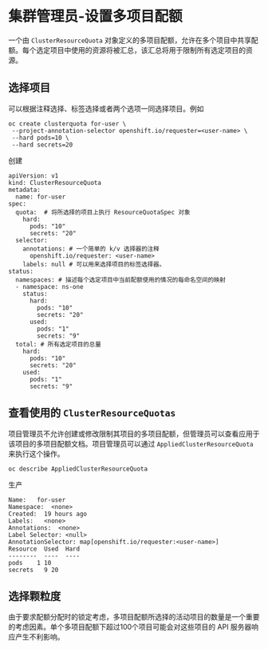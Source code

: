 # 集群管理员-设置多项目配额
一个由 `ClusterResourceQuota` 对象定义的多项目配额，允许在多个项目中共享配额。每个选定项目中使用的资源将被汇总，该汇总将用于限制所有选定项目的资源。
## 选择项目
可以根据注释选择、标签选择或者两个选项一同选择项目。例如

	oc create clusterquota for-user \
     --project-annotation-selector openshift.io/requester=<user-name> \
     --hard pods=10 \
     --hard secrets=20
创建

```
apiVersion: v1
kind: ClusterResourceQuota
metadata:
  name: for-user
spec:
  quota:  # 将所选择的项目上执行 ResourceQuotaSpec 对象
    hard:
      pods: "10"
      secrets: "20"
  selector:
    annotations: # 一个简单的 k/v 选择器的注释
      openshift.io/requester: <user-name>
    labels: null # 可以用来选择项目的标签选择器。
status:
  namespaces: # 描述每个选定项目中当前配额使用的情况的每命名空间的映射
  - namespace: ns-one
    status:
      hard:
        pods: "10"
        secrets: "20"
      used:
        pods: "1"
        secrets: "9"
  total: # 所有选定项目的总量
    hard:
      pods: "10"
      secrets: "20"
    used:
      pods: "1"
      secrets: "9"
```
## 查看使用的 `ClusterResourceQuotas`
项目管理员不允许创建或修改限制其项目的多项目配额，但管理员可以查看应用于该项目的多项目配额文档。项目管理员可以通过 `AppliedClusterResourceQuota` 来执行这个操作。

	oc describe AppliedClusterResourceQuota
生产	    

```
Name:   for-user
Namespace:  <none>
Created:  19 hours ago
Labels:   <none>
Annotations:  <none>
Label Selector: <null>
AnnotationSelector: map[openshift.io/requester:<user-name>]
Resource  Used  Hard
--------  ----  ----
pods    1 10
secrets   9 20
```
## 选择颗粒度
由于要求配额分配时的锁定考虑，多项目配额所选择的活动项目的数量是一个重要的考虑因素。单个多项目配额下超过100个项目可能会对这些项目的 API 服务器响应产生不利影响。
